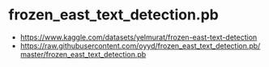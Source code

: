 # frozen_east_text_detection.pb
* https://www.kaggle.com/datasets/yelmurat/frozen-east-text-detection
* https://raw.githubusercontent.com/oyyd/frozen_east_text_detection.pb/master/frozen_east_text_detection.pb